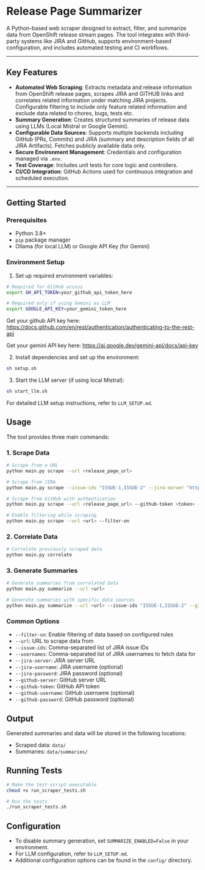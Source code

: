 # Release Page Summarizer

A Python-based web scraper designed to extract, filter, and summarize data from OpenShift release stream pages. The tool integrates with third-party systems like JIRA and GitHub, supports environment-based configuration, and includes automated testing and CI workflows.

---

## Key Features

- **Automated Web Scraping**: Extracts metadata and release information from OpenShift release pages, scrapes JIRA and GITHUB links and correlates related information under matching JIRA projects. Configurable filtering to include only feature related information and exclude data related to chores, bugs, tests etc.
- **Summary Generation**: Creates structured summaries of release data using LLMs (Local Mistral or Google Gemini).
- **Configurable Data Sources**: Supports multiple backends including GitHub (PRs, Commits) and JIRA (summary and description fields of all JIRA Artifacts). Fetches publicly available data only.
- **Secure Environment Management**: Credentials and configuration managed via `.env`.
- **Test Coverage**: Includes unit tests for core logic and controllers.
- **CI/CD Integration**: GitHub Actions used for continuous integration and scheduled execution.

---

## Getting Started

### Prerequisites

- Python 3.8+
- `pip` package manager
- Ollama (for local LLM) or Google API Key (for Gemini)

### Environment Setup

1. Set up required environment variables:
```bash
# Required for GitHub access
export GH_API_TOKEN=your_github_api_token_here

# Required only if using Gemini as LLM
export GOOGLE_API_KEY=your_gemini_token_here
```

Get your github API key here:
https://docs.github.com/en/rest/authentication/authenticating-to-the-rest-api

Get your gemini API key here:
https://ai.google.dev/gemini-api/docs/api-key

2. Install dependencies and set up the environment:
```bash
sh setup.sh
```

3. Start the LLM server (if using local Mistral):
```bash
sh start_llm.sh
```

For detailed LLM setup instructions, refer to `LLM_SETUP.md`.

## Usage

The tool provides three main commands:

### 1. Scrape Data
```bash
# Scrape from a URL
python main.py scrape --url <release_page_url>

# Scrape from JIRA
python main.py scrape --issue-ids "ISSUE-1,ISSUE-2" --jira-server "https://jira.example.com"

# Scrape from GitHub with authentication
python main.py scrape --url <release_page_url> --github-token <token> --github-server "https://github.com"

# Enable filtering while scraping
python main.py scrape --url <url> --filter-on
```

### 2. Correlate Data
```bash
# Correlate previously scraped data
python main.py correlate
```

### 3. Generate Summaries
```bash
# Generate summaries from correlated data
python main.py summarize --url <url>

# Generate summaries with specific data sources
python main.py summarize --url <url> --issue-ids "ISSUE-1,ISSUE-2" --github-token <token>
```

### Common Options

- `--filter-on`: Enable filtering of data based on configured rules
- `--url`: URL to scrape data from
- `--issue-ids`: Comma-separated list of JIRA issue IDs
- `--usernames`: Comma-separated list of JIRA usernames to fetch data for
- `--jira-server`: JIRA server URL
- `--jira-username`: JIRA username (optional)
- `--jira-password`: JIRA password (optional)
- `--github-server`: GitHub server URL
- `--github-token`: GitHub API token
- `--github-username`: GitHub username (optional)
- `--github-password`: GitHub password (optional)

## Output

Generated summaries and data will be stored in the following locations:
- Scraped data: `data/`
- Summaries: `data/summaries/`

## Running Tests

```bash
# Make the test script executable
chmod +x run_scraper_tests.sh

# Run the tests
./run_scraper_tests.sh
```

## Configuration

- To disable summary generation, set `SUMMARIZE_ENABLED=False` in your environment.
- For LLM configuration, refer to `LLM_SETUP.md`.
- Additional configuration options can be found in the `config/` directory.
